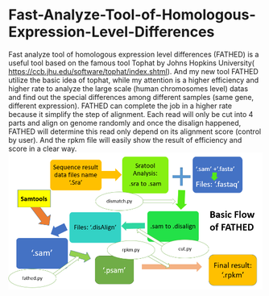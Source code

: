 # Fast-Analyze-Tool-of-Homologous-Expression-Level-Differences
Fast analyze tool of homologous expression level differences (FATHED) is a useful tool based on the famous tool Tophat by Johns Hopkins University( https://ccb.jhu.edu/software/tophat/index.shtml). And my new tool FATHED utilize the basic idea of tophat, while my attention is a higher efficiency and higher rate to analyze the large scale (human chromosomes level) datas and find out the special differences among different samples (same gene, different expression). FATHED can complete the job in a higher rate because it simplify the step of alignment. Each read will only be cut into 4 parts and align on genome randomly and once the disalign happened, FATHED will determine this read only depend on its alignment score (control by user). And the rpkm file will easily show the result of efficiency and score in a clear way.
![image](https://github.com/Chiongchih/Fast-Analyze-Tool-of-Homologous-Expression-Level-Differences/blob/master/image/basic%20flow%20of%20Fathed.jpg)
